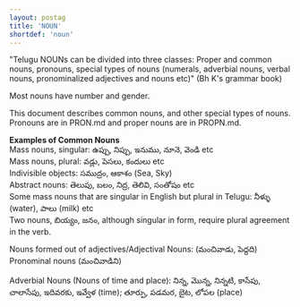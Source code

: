 ```yaml
---
layout: postag
title: 'NOUN'
shortdef: 'noun'
---
```


"Telugu NOUNs can be divided into three classes: Proper and common nouns, pronouns, special types of nouns (numerals, adverbial nouns, verbal nouns, pronominalized adjectives and nouns etc)" (Bh K's grammar book)

Most nouns have number and gender.

This document describes common nouns, and other special types of nouns. Pronouns are in PRON.md and proper nouns are in PROPN.md.

**Examples of Common Nouns**  
Mass nouns, singular: ఉప్పు, నిప్పు, ఇనుము, నూనె, వెండి  etc  
Mass nouns, plural: వడ్లు, పెసలు, కందులు etc  
Indivisible objects: సముద్రం, ఆకాశం  (Sea, Sky)  
Abstract nouns: తెలుపు, బలం, నిద్ర, తెలివి, సంతోషం etc  
Some mass nouns that are singular in English but plural in Telugu: నీళ్ళు (water), పాలు (milk) etc  
Two nouns, బియ్యం, జనం, although singular in form, require plural agreement in the verb.  

Nouns formed out of adjectives/Adjectival Nouns: (మంచివాడు, పెద్దది)  
Pronominal nouns (మంచివాడిని)

Adverbial Nouns (Nouns of time and place):  నిన్న, మొన్న, నిన్నటి, కాసేపు, చాలాసేపు, ఇదివరకు, ఇవ్వేళ (time); తూర్పు, పడమర, బైట, లోపల (place)

